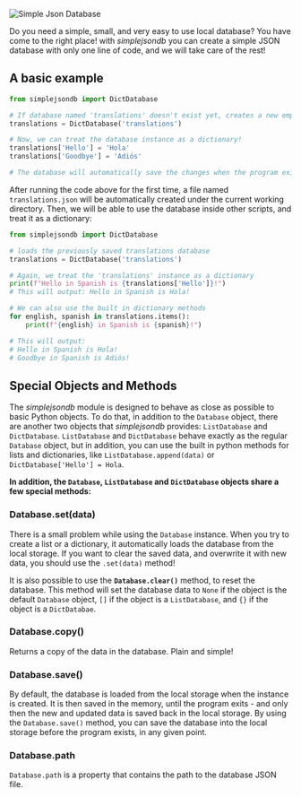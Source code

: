 ![Simple Json Database](/assets/banner.png)

Do you need a simple, small, and very easy to use local database? You have come to the right place!
with _simplejsondb_ you can create a simple JSON database with only one line of code, and we will take care of the rest!

## A basic example

```python
from simplejsondb import DictDatabase

# If database named 'translations' doesn't exist yet, creates a new empty dict database
translations = DictDatabase('translations')

# Now, we can treat the database instance as a dictionary!
translations['Hello'] = 'Hola'
translations['Goodbye'] = 'Adiós'

# The database will automatically save the changes when the program exits
```

After running the code above for the first time, a file named `translations.json` will be automatically created under the current working directory. Then, we will be able to use the database inside other scripts, and treat it as a dictionary:

```python
from simplejsondb import DictDatabase

# loads the previously saved translations database
translations = DictDatabase('translations')

# Again, we treat the 'translations' instance as a dictionary
print(f"Hello in Spanish is {translations['Hello']}!")
# This will output: Hello in Spanish is Hola!

# We can also use the built in dictionary methods
for english, spanish in translations.items():
    print(f"{english} in Spanish is {spanish}!")

# This will output:
# Hello in Spanish is Hola!
# Goodbye in Spanish is Adiós!
```

## Special Objects and Methods

The _simplejsondb_ module is designed to behave as close as possible to basic Python objects.
To do that, in addition to the `Database` object, there are another two objects that _simplejsondb_ provides: `ListDatabase` and `DictDatabase`.
`ListDatabase` and `DictDatabase` behave exactly as the regular `Database` object, but in addition, you can use the built in python methods for lists and dictionaries, like `ListDatabase.append(data)` or `DictDatabase['Hello'] = Hola`.

**In addition, the `Database`, `ListDatabase` and `DictDatabase` objects share a few special methods:**

### Database.set(data)

There is a small problem while using the `Database` instance. When you try to create a list or a dictionary, it automatically loads the database from the local storage. If you want to clear the saved data, and overwrite it with new data, you should use the `.set(data)` method!

It is also possible to use the **`Database.clear()`** method, to reset the database. This method will set the database data to `None` if the object is the default `Database` object, `[]` if the object is a `ListDatabase`, and `{}` if the object is a `DictDatabae`.

### Database.copy()

Returns a copy of the data in the database. Plain and simple!

### Database.save()

By default, the database is loaded from the local storage when the instance is created. It is then saved in the memory, until the program exits - and only then the new and updated data is saved back in the local storage. By using the `Database.save()` method, you can save the database into the local storage before the program exists, in any given point.

### Database.path

`Database.path` is a property that contains the path to the database JSON file.
